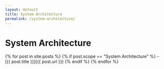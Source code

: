 ```yaml
---
layout: default
title: System Architecture
permalink: /system-architecture/
---
```


# System Architecture

{% for post in site.posts %}
  {% if post.scope == "System Architecture" %}
    - [{{ post.title }}]({{ post.url }})
  {% endif %}
{% endfor %}
